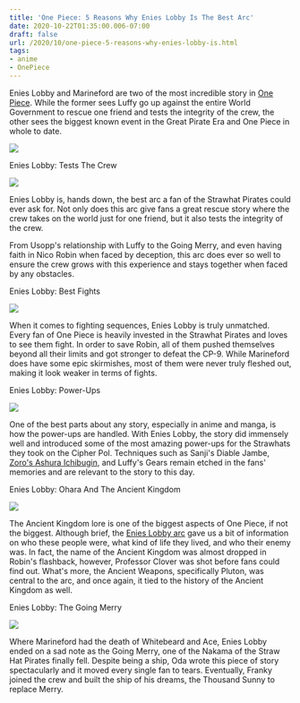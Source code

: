 ```yaml
---
title: 'One Piece: 5 Reasons Why Enies Lobby Is The Best Arc'
date: 2020-10-22T01:35:00.006-07:00
draft: false
url: /2020/10/one-piece-5-reasons-why-enies-lobby-is.html
tags: 
- anime
- OnePiece
---
```


Enies Lobby and Marineford are two of the most incredible story in [One Piece](https://www.cbr.com/tag/one-piece/). While the former sees Luffy go up against the entire World Government to rescue one friend and tests the integrity of the crew, the other sees the biggest known event in the Great Pirate Era and One Piece in whole to date.

  

![](https://lh5.googleusercontent.com/iKu-9uEJWKvlvHSfBQY7HxoDE-GMKkgGKfTQUfjzS_oOtv5dBM4gRT4TEa7I_WVy_DEZdmGsiLAJBL6dSoHtzirwTb_k0XnRSD1QSuVppOzxO0VRiPz6zxN708SZL8NETi5E9Xz0=s1600-rw)

  

Enies Lobby: Tests The Crew

![](https://lh6.googleusercontent.com/e8H_1zliNvtRsnLA_K8SLEl52zs_zkUQAgHTE9EZsnCtG4mJo0qrPFTo4ofTt7MKy-dbeIDkLcMBeCw2qxx3XDy7VHrc0vlzPAaCuuFj96mtDK-W9qIEGIM0OIQUPkbELkprJ1fZ=s1600-rw)

Enies Lobby is, hands down, the best arc a fan of the Strawhat Pirates could ever ask for. Not only does this arc give fans a great rescue story where the crew takes on the world just for one friend, but it also tests the integrity of the crew.

From Usopp's relationship with Luffy to the Going Merry, and even having faith in Nico Robin when faced by deception, this arc does ever so well to ensure the crew grows with this experience and stays together when faced by any obstacles.

  

Enies Lobby: Best Fights

![](https://lh3.googleusercontent.com/ElKZ-9K3pwJHqs8Q0t3-qvpV3bjtYq6dJVcJUslTpni8aC29605R9IboZmeFJFxCxim9niCWDhjW9RtspfucAO-fQ51nAPR9HTKLM1gwFFNSKQcayE_36PvMJQ3vrumPF1Ul8Akq=s1600-rw)

  

When it comes to fighting sequences, Enies Lobby is truly unmatched. Every fan of One Piece is heavily invested in the Strawhat Pirates and loves to see them fight. In order to save Robin, all of them pushed themselves beyond all their limits and got stronger to defeat the CP-9. While Marineford does have some epic skirmishes, most of them were never truly fleshed out, making it look weaker in terms of fights.

Enies Lobby: Power-Ups

![](https://lh4.googleusercontent.com/1ZXQTOtSMfiHKM4_mg03VT5V0XU15LdezFRs32sptpPBiiAfg3M7RR0vsdKXCt969T-8j0xeY9PePu648cIJb_tOS77s0WbaWJ7Ky9ulWKYlgsGgd_JSJu_WD7Xnrohx_wRfDKEP=s1600-rw)

  

One of the best parts about any story, especially in anime and manga, is how the power-ups are handled. With Enies Lobby, the story did immensely well and introduced some of the most amazing power-ups for the Strawhats they took on the Cipher Pol. Techniques such as Sanji's Diable Jambe, [Zoro's Ashura Ichibugin](https://www.cbr.com/one-piece-characters-designs-fans-love-vs-average-ones-charlotte-katakuri-dracule-mihawk/), and Luffy's Gears remain etched in the fans' memories and are relevant to the story to this day.

Enies Lobby: Ohara And The Ancient Kingdom

![](https://lh6.googleusercontent.com/HwHdGsTM--6upPzCM94lu-Xx5Lamz1eANvZ4hZDqG48-9JIsU4uAtsP1jmBCAyfIsVAoIuPX0G7-K2HvXQ8ZyQW_f7X_nxsakqTvXJ7rGt1_oWR-aMuqJwTdy8vVszZwUm5qV63A=s1600-rw)

  

The Ancient Kingdom lore is one of the biggest aspects of One Piece, if not the biggest. Although brief, the [Enies Lobby arc](https://www.cbr.com/one-piece-water-7-arc-sets-up-perfect-pay-off/) gave us a bit of information on who these people were, what kind of life they lived, and who their enemy was. In fact, the name of the Ancient Kingdom was almost dropped in Robin's flashback, however, Professor Clover was shot before fans could find out. What's more, the Ancient Weapons, specifically Pluton, was central to the arc, and once again, it tied to the history of the Ancient Kingdom as well.

  

Enies Lobby: The Going Merry

  

![](https://lh4.googleusercontent.com/mxBnJScFIQgwS9KAP8NThEYvj-k7Yk29Bq0kN-BU9XMfJYcamGqlQcXemYqJ0bpL5PIuPmrSYy-Z--6DYf6NkJX8vKei4qNUQFmV_C4Kz2qUOHSJ5PFBF1G_vaE-_rEJMt9EU-U-=s1600-rw)

  

Where Marineford had the death of Whitebeard and Ace, Enies Lobby ended on a sad note as the Going Merry, one of the Nakama of the Straw Hat Pirates finally fell. Despite being a ship, Oda wrote this piece of story spectacularly and it moved every single fan to tears. Eventually, Franky joined the crew and built the ship of his dreams, the Thousand Sunny to replace Merry.
